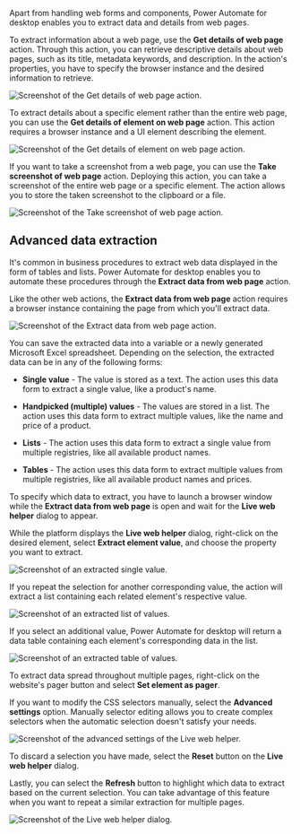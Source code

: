 Apart from handling web forms and components, Power Automate for desktop enables you to extract data and details from web pages.

To extract information about a web page, use the **Get details of web page** action.  Through this action, you can retrieve descriptive details about web pages, such as its title, metadata keywords, and description. In the action's properties, you have to specify the browser instance and the desired information to retrieve.

![Screenshot of the Get details of web page action.](..\media\get-details-of-web-page-action.png)

To extract details about a specific element rather than the entire web page, you can use the **Get details of element on web page** action. This action requires a browser instance and a UI element describing the element.

![Screenshot of the Get details of element on web page action.](..\media\get-details-of-element-on-web-page-action.png)

If you want to take a screenshot from a web page, you can use the **Take screenshot of web page** action. Deploying this action, you can take a screenshot of the entire web page or a specific element. The action allows you to store the taken screenshot to the clipboard or a file.

![Screenshot of the Take screenshot of web page action.](..\media\take-screenshot-of-web-page-action.png)

## Advanced data extraction

It's common in business procedures to extract web data displayed in the form of tables and lists. Power Automate for desktop enables you to automate these procedures through the **Extract data from web page** action.

Like the other web actions, the **Extract data from web page** action requires a browser instance containing the page from which you'll extract data.

![Screenshot of the Extract data from web page action.](..\media\extract-data-from-web-page-action.png)

You can save the extracted data into a variable or a newly generated Microsoft Excel spreadsheet. Depending on the selection, the extracted data can be in any of the following forms:

- **Single value** - The value is stored as a text. The action uses this data form to extract a single value, like a product's name.

- **Handpicked (multiple) values** - The values are stored in a list. The action uses this data form to extract multiple values, like the name and price of a product.

- **Lists** - The action uses this data form to extract a single value from multiple registries, like all available product names.

- **Tables** - The action uses this data form to extract multiple values from multiple registries, like all available product names and prices.

To specify which data to extract, you have to launch a browser window while the **Extract data from web page** is open and wait for the **Live web helper** dialog to appear.

While the platform displays the **Live web helper** dialog, right-click on the desired element, select **Extract element value**, and choose the property you want to extract.

![Screenshot of an extracted single value.](..\media\extract-single-value.png)

If you repeat the selection for another corresponding value, the action will extract a list containing each related element's respective value.

![Screenshot of an extracted list of values.](..\media\extract-list.png)

If you select an additional value, Power Automate for desktop will return a data table containing each element's corresponding data in the list.

![Screenshot of an extracted table of values.](..\media\extract-table.png)

To extract data spread throughout multiple pages, right-click on the website's pager button and select **Set element as pager**.

If you want to modify the CSS selectors manually, select the **Advanced settings** option. Manually selector editing allows you to create complex selectors when the automatic selection doesn't satisfy your needs.

![Screenshot of the advanced settings of the Live web helper.](..\media\web-helper-advanced-settings.png)

To discard a selection you have made, select the **Reset** button on the **Live web helper** dialog.

Lastly, you can select the **Refresh** button to highlight which data to extract based on the current selection. You can take advantage of this feature when you want to repeat a similar extraction for multiple pages.

![Screenshot of the Live web helper dialog.](..\media\web-helper-dialog.png)
